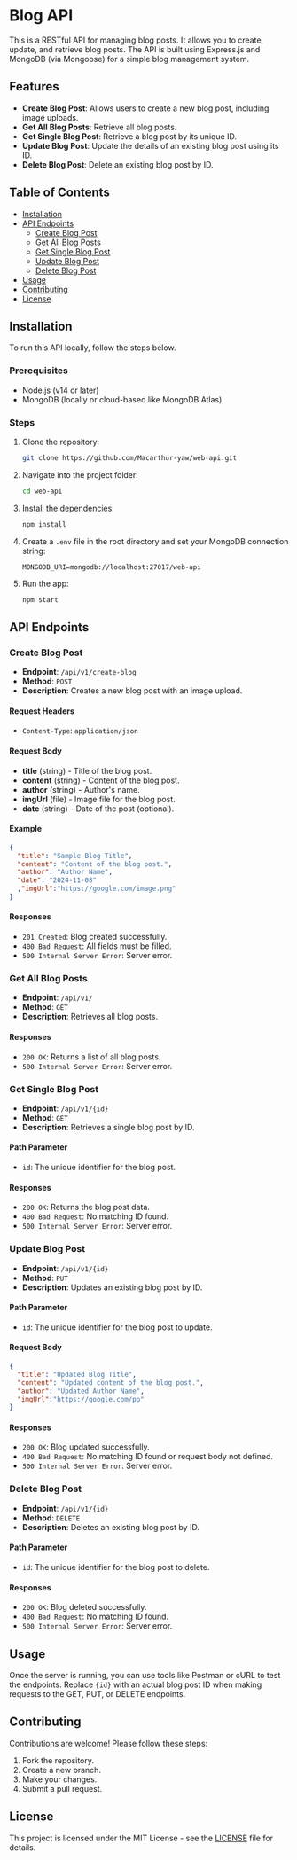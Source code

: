 
# Blog API

This is a RESTful API for managing blog posts. It allows you to create, update, and retrieve blog posts. The API is built using Express.js and MongoDB (via Mongoose) for a simple blog management system.

## Features

- **Create Blog Post**: Allows users to create a new blog post, including image uploads.
- **Get All Blog Posts**: Retrieve all blog posts.
- **Get Single Blog Post**: Retrieve a blog post by its unique ID.
- **Update Blog Post**: Update the details of an existing blog post using its ID.
- **Delete Blog Post**: Delete an existing blog post by ID.

## Table of Contents

- [Installation](#installation)
- [API Endpoints](#api-endpoints)
  - [Create Blog Post](#create-blog-post)
  - [Get All Blog Posts](#get-all-blog-posts)
  - [Get Single Blog Post](#get-single-blog-post)
  - [Update Blog Post](#update-blog-post)
  - [Delete Blog Post](#delete-blog-post)
- [Usage](#usage)
- [Contributing](#contributing)
- [License](#license)

## Installation

To run this API locally, follow the steps below.

### Prerequisites

- Node.js (v14 or later)
- MongoDB (locally or cloud-based like MongoDB Atlas)

### Steps

1. Clone the repository:

   ```bash
   git clone https://github.com/Macarthur-yaw/web-api.git
   ```

2. Navigate into the project folder:

   ```bash
   cd web-api
   ```

3. Install the dependencies:

   ```bash
   npm install
   ```

4. Create a `.env` file in the root directory and set your MongoDB connection string:

   ```env
   MONGODB_URI=mongodb://localhost:27017/web-api
   ```

5. Run the app:

   ```bash
   npm start
   ```

## API Endpoints

### Create Blog Post

- **Endpoint**: `/api/v1/create-blog`
- **Method**: `POST`
- **Description**: Creates a new blog post with an image upload.

#### Request Headers

- `Content-Type`: `application/json`

#### Request Body


- **title** (string) - Title of the blog post.
- **content** (string) - Content of the blog post.
- **author** (string) - Author's name.
- **imgUrl** (file) - Image file for the blog post.
- **date** (string) - Date of the post (optional).

#### Example

```json
{
  "title": "Sample Blog Title",
  "content": "Content of the blog post.",
  "author": "Author Name",
  "date": "2024-11-08"
  ,"imgUrl":"https://google.com/image.png"
}
```


#### Responses

- `201 Created`: Blog created successfully.
- `400 Bad Request`: All fields must be filled.
- `500 Internal Server Error`: Server error.

### Get All Blog Posts

- **Endpoint**: `/api/v1/`
- **Method**: `GET`
- **Description**: Retrieves all blog posts.

#### Responses

- `200 OK`: Returns a list of all blog posts.
- `500 Internal Server Error`: Server error.

### Get Single Blog Post

- **Endpoint**: `/api/v1/{id}`
- **Method**: `GET`
- **Description**: Retrieves a single blog post by ID.

#### Path Parameter

- `id`: The unique identifier for the blog post.

#### Responses

- `200 OK`: Returns the blog post data.
- `400 Bad Request`: No matching ID found.
- `500 Internal Server Error`: Server error.

### Update Blog Post

- **Endpoint**: `/api/v1/{id}`
- **Method**: `PUT`
- **Description**: Updates an existing blog post by ID.

#### Path Parameter

- `id`: The unique identifier for the blog post to update.

#### Request Body

```json
{
  "title": "Updated Blog Title",
  "content": "Updated content of the blog post.",
  "author": "Updated Author Name",
  "imgUrl":"https://google.com/pp"
}
```

#### Responses

- `200 OK`: Blog updated successfully.
- `400 Bad Request`: No matching ID found or request body not defined.
- `500 Internal Server Error`: Server error.

### Delete Blog Post

- **Endpoint**: `/api/v1/{id}`
- **Method**: `DELETE`
- **Description**: Deletes an existing blog post by ID.

#### Path Parameter

- `id`: The unique identifier for the blog post to delete.

#### Responses

- `200 OK`: Blog deleted successfully.
- `400 Bad Request`: No matching ID found.
- `500 Internal Server Error`: Server error.

## Usage

Once the server is running, you can use tools like Postman or cURL to test the endpoints. Replace `{id}` with an actual blog post ID when making requests to the GET, PUT, or DELETE endpoints.

## Contributing

Contributions are welcome! Please follow these steps:

1. Fork the repository.
2. Create a new branch.
3. Make your changes.
4. Submit a pull request.

## License

This project is licensed under the MIT License - see the [LICENSE](LICENSE) file for details.
